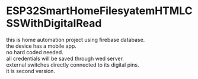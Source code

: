 # ESP32SmartHomeFilesyatemHTMLCSSWithDigitalRead
this is home automation project using firebase database.<br>the device has a mobile app.<br>no hard coded needed.<br>all credentials will be saved through wed server.<br>external switches directly connected to its digital pins.<br>it is second version.
